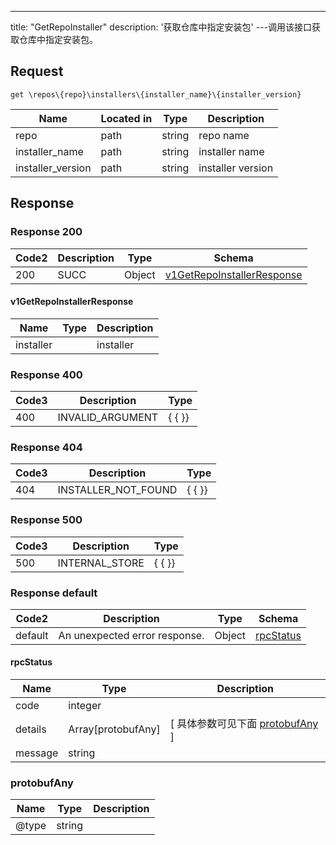 ---
title: "GetRepoInstaller"
description: '获取仓库中指定安装包'
---调用该接口获取仓库中指定安装包。



## Request


```
get \repos\{repo}\installers\{installer_name}\{installer_version}
```

| Name | Located in | Type | Description | 
| ---- | ---------- | ----------- | ----------- | 
| repo | path | string | repo name |  
| installer_name | path | string | installer name |  
| installer_version | path | string | installer version |  

## Response

### Response  200 
| Code2 | Description | Type | Schema |
| ---- | ----------- | ------ | ------ |
| 200 | SUCC | Object | [v1GetRepoInstallerResponse](#v1GetRepoInstallerResponse) |

#### v1GetRepoInstallerResponse

| Name | Type | Description | 
| ---- | ---- | ----------- |     
| installer |  | installer |   



### Response  400
| Code3 | Description | Type | 
| ---- | ----------- | ------ | 
| 400 | INVALID_ARGUMENT | {   { }} |

### Response  404
| Code3 | Description | Type | 
| ---- | ----------- | ------ | 
| 404 | INSTALLER_NOT_FOUND | {   { }} |

### Response  500
| Code3 | Description | Type | 
| ---- | ----------- | ------ | 
| 500 | INTERNAL_STORE | {   { }} |

### Response  default 
| Code2 | Description | Type | Schema |
| ---- | ----------- | ------ | ------ |
| default | An unexpected error response. | Object | [rpcStatus](#rpcStatus) |

#### rpcStatus

| Name | Type | Description | 
| ---- | ---- | ----------- |     
| code | integer |  |          
| details | Array[protobufAny] |  [ 具体参数可见下面 [protobufAny](#protobufAny) ] |       
| message | string |  |   

### protobufAny
| Name | Type | Description | 
| ---- | ---- | ----------- |     
| @type | string |  |   



